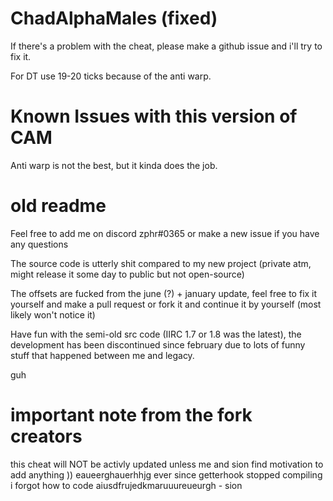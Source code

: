 # ChadAlphaMales (fixed)

If there's a problem with the cheat, please make a github issue and i'll try to fix it.

For DT use 19-20 ticks because of the anti warp.

# Known Issues with this version of CAM

Anti warp is not the best, but it kinda does the job.

# old readme
Feel free to add me on discord zphr#0365 or make a new issue if you have any questions

The source code is utterly shit compared to my new project (private atm, might release it some day to public but not open-source)

The offsets are fucked from the june (?) + january update, feel free to fix it yourself and make a pull request or fork it and continue it by yourself (most likely won't notice it)

Have fun with the semi-old src code (IIRC 1.7 or 1.8 was the latest), the development has been discontinued since february due to lots of funny stuff that happened between me and legacy.

guh

# important note from the fork creators
this cheat will NOT be activly updated unless me and sion find motivation to add anything ))
eaueerghauerhhjg ever since getterhook stopped compiling i forgot how to code aiusdfrujedkmaruuureueurgh - sion
